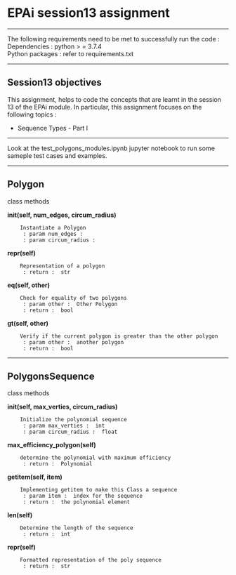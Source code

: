 # EPAi session13 assignment
---

The following requirements need to be met to successfully run the code : 
Dependencies  :   python > = 3.7.4 \
Python packages  :   refer to requirements.txt

---
## Session13 objectives
This assignment, helps to code the concepts that are learnt in the session 13 of the EPAi module. 
In particular, this assignment focuses on the following topics  : 

- Sequence Types - Part I

---

Look at the test_polygons_modules.ipynb jupyter notebook to run some sameple test cases and examples.
 
---
## Polygon
class methods


**__init__(self, num_edges, circum_radius)**

        Instantiate a Polygon
         : param num_edges : 
         : param circum_radius : 

**__repr__(self)**

        Representation of a polygon
         : return :  str

**__eq__(self, other)**

        Check for equality of two polygons
         : param other :  Other Polygon
         : return :  bool

**__gt__(self, other)**

        Verify if the current polygon is greater than the other polygon
         : param other :  another polygon
         : return :  bool

---
## PolygonsSequence
class methods

**__init__(self, max_verties, circum_radius)**

        Initialize the polynomial sequence
         : param max_verties :  int
         : param circum_radius :  float

**max_efficiency_polygon(self)**

        determine the polynomial with maximum efficiency
         : return :  Polynomial

**__getitem__(self, item)**

        Implementing getitem to make this Class a sequence
         : param item :  index for the sequence
         : return :  the polynomial element

**__len__(self)**

        Determine the length of the sequence
         : return :  int

**__repr__(self)**

        Formatted representation of the poly sequence
         : return :  str

